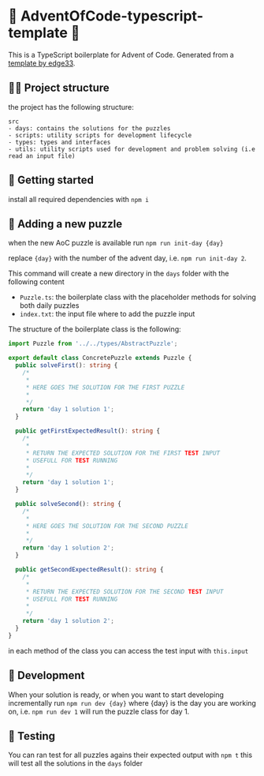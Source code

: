 # 🎄 AdventOfCode-typescript-template 🎄

This is a TypeScript boilerplate for Advent of Code. Generated from a [template by edge33](https://github.com/edge33/AdventOfCode-typescript-template).

## 👷‍♂️ Project structure

the project has the following structure:

```
src
- days: contains the solutions for the puzzles
- scripts: utility scripts for development lifecycle
- types: types and interfaces
- utils: utility scripts used for development and problem solving (i.e read an input file)
```

## 🚀 Getting started

install all required dependencies with `npm i`

## 🎄 Adding a new puzzle

when the new AoC puzzle is available run `npm run init-day {day}`

replace `{day}` with the number of the advent day, i.e. `npm run init-day 2`.

This command will create a new directory in the `days` folder with the following content

- `Puzzle.ts`: the boilerplate class with the placeholder methods for solving both daily puzzles
- `index.txt`: the input file where to add the puzzle input

The structure of the boilerplate class is the following:

```typescript
import Puzzle from '../../types/AbstractPuzzle';

export default class ConcretePuzzle extends Puzzle {
  public solveFirst(): string {
    /*
     *
     * HERE GOES THE SOLUTION FOR THE FIRST PUZZLE
     *
     */
    return 'day 1 solution 1';
  }

  public getFirstExpectedResult(): string {
    /*
     *
     * RETURN THE EXPECTED SOLUTION FOR THE FIRST TEST INPUT
     * USEFULL FOR TEST RUNNING
     *
     */
    return 'day 1 solution 1';
  }

  public solveSecond(): string {
    /*
     *
     * HERE GOES THE SOLUTION FOR THE SECOND PUZZLE
     *
     */
    return 'day 1 solution 2';
  }

  public getSecondExpectedResult(): string {
    /*
     *
     * RETURN THE EXPECTED SOLUTION FOR THE SECOND TEST INPUT
     * USEFULL FOR TEST RUNNING
     *
     */
    return 'day 1 solution 2';
  }
}
```

in each method of the class you can access the test input with `this.input`

## 🔧 Development

When your solution is ready, or when you want to start developing incrementally run `npm run dev {day}` where {day} is the day you are working on, i.e. `npm run dev 1` will run the puzzle class for day 1.

## 🧪 Testing

You can ran test for all puzzles agains their expected output with `npm t` this will test all the solutions in the `days` folder
